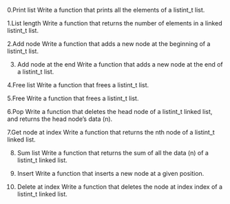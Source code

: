 0.Print list
Write a function that prints all the elements of a listint_t list.

1.List length
Write a function that returns the number of elements in a linked listint_t list.

2.Add node
Write a function that adds a new node at the beginning of a listint_t list.

3. Add node at the end
Write a function that adds a new node at the end of a listint_t list.

4.Free list
Write a function that frees a listint_t list.

5.Free
Write a function that frees a listint_t list.

6.Pop
Write a function that deletes the head node of a listint_t linked list, and returns the head node’s data (n).

7.Get node at index
Write a function that returns the nth node of a listint_t linked list.

8. Sum list
Write a function that returns the sum of all the data (n) of a listint_t linked list.

9. Insert
Write a function that inserts a new node at a given position.

10. Delete at index
Write a function that deletes the node at index index of a listint_t linked list.
